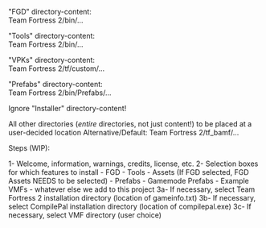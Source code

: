 "FGD" directory-content:  
Team Fortress 2/bin/...

"Tools" directory-content:  
Team Fortress 2/bin/...

"VPKs" directory-content:  
Team Fortress 2/tf/custom/...

"Prefabs" directory-content:  
Team Fortress 2/bin/Prefabs/...

Ignore "Installer" directory-content!

All other directories (*entire* directories, not just content!) to be placed at a user-decided location
Alternative/Default: Team Fortress 2/tf_bamf/...



Steps (WIP):

1- Welcome, information, warnings, credits, license, etc.
2- Selection boxes for which features to install
	- FGD
	- Tools
	- Assets (If FGD selected, FGD Assets NEEDS to be selected)
	- Prefabs
	- Gamemode Prefabs
	- Example VMFs
	- whatever else we add to this project
3a- If necessary, select Team Fortress 2 installation directory (location of gameinfo.txt)
3b- If necessary, select CompilePal installation directory (location of compilepal.exe)
3c- If necessary, select VMF directory (user choice)